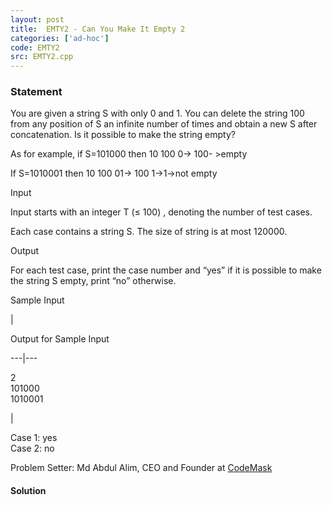```yaml
---
layout: post
title:  EMTY2 - Can You Make It Empty 2
categories: ['ad-hoc']
code: EMTY2
src: EMTY2.cpp
---
```


### **Statement**

You are given a string S with only 0 and 1. You can delete the string 100 from
any position of S an infinite number of times and obtain a new S after
concatenation. Is it possible to make the string empty?

As for example, if S=101000 then 10 100 0-> 100- >empty

If S=1010001 then 10 100 01-> 100 1->1->not empty

Input

Input starts with an integer T (≤ 100) , denoting the number of test
cases.

Each case contains a string S. The size of string is at most 120000.

Output

For each test case, print the case number and “yes” if it is possible to make
the string S empty, print “no” otherwise.

Sample Input

|

Output for Sample Input  
  
---|---  
  
2  
101000  
1010001

|

Case 1: yes  
Case 2: no  
  
  
  
Problem Setter: Md Abdul Alim, CEO and Founder at
[CodeMask](https://www.facebook.com/codemaskcp/)



#### **Solution**



